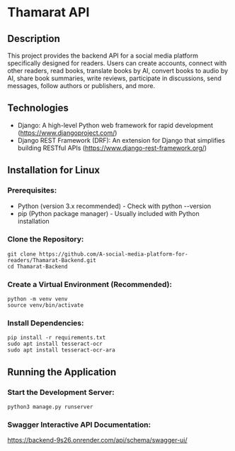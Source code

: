 # Thamarat API
## Description
This project provides the backend API for a social media platform specifically designed for readers. Users can create accounts, connect with other readers, read books, translate books by AI, convert books to audio by AI, share book summaries, write reviews, participate in discussions, send messages, follow authors or publishers, and more.
## Technologies
- Django: A high-level Python web framework for rapid development (https://www.djangoproject.com/)  
- Django REST Framework (DRF): An extension for Django that simplifies building RESTful APIs (https://www.django-rest-framework.org/)  
## Installation for Linux
### Prerequisites:
- Python (version 3.x recommended) - Check with python --version  
- pip (Python package manager) - Usually included with Python installation  
### Clone the Repository:
`git clone https://github.com/A-social-media-platform-for-readers/Thamarat-Backend.git`   
`cd Thamarat-Backend`    
### Create a Virtual Environment (Recommended):
`python -m venv venv`  
`source venv/bin/activate`    
### Install Dependencies:
`pip install -r requirements.txt`    
`sudo apt install tesseract-ocr`    
`sudo apt install tesseract-ocr-ara`   
## Running the Application
### Start the Development Server:
`python3 manage.py runserver` 
### Swagger Interactive API Documentation:
https://backend-9s26.onrender.com/api/schema/swagger-ui/  
